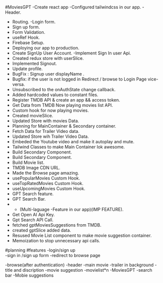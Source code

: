 #MoviesGPT
-Create react app
-Configured tailwindcss in our app.
-Header.
- Routing.
-Login form.
- Sign up form.
- Form Validation.
- useRef Hook.
- Firebase Setup.
- Deploying our app to production.
- Create SignUp User Account.
-Implement Sign In user Api.
- Created redux store with userSlice.
- Implemented Signout.
- Update profile.
- BugFix : Signup user displayName .
- Bugfix: if the user is not logged in Redirect / browse to Login Page vice-versa.
- Unsubscribed to the onAuthState change callback.
- Added hardcoded values to constant files.
- Register TMDB API & create an app && access token.
- Get Data from TMDB Now playing movies list API.
- Custom hook for now playing movies.
- Created movieSlice.
- Updated Store with movies Data.
- Planning for MainContainer & Secondary container.
- Fetch Data for Trailer Video data.
- Updated Store wih Trailer Video Data.
- Embeded the Youtube video and make it autoplay and mute.
- Tailwind Classes to make Main Container lok awesome.
- Build Secondary Component.
- Build Secondary Component.
- Build Movie list.
- TMDB Image CDN URL.
- Made the Browse page amazing.
- usePopularMovies Custom Hook.
- useTopRatedMovies Custom Hook.
- useUpcomingMovies Custom Hook.
- GPT Search feature.
- GPT Search Bar.
- * (Multi-laguage -Feature in our app)(IMP FEATURE).
- Get Open AI Api Key.
- Gpt Search API Call.
- fetched gptMoviesSuggestions from TMDB.
- created gptSlice added data.
- Resused Movie List component to make movie suggestion container.
- Memoization to stop unnecessary api calls.


#planning
#features
-login/sign up  
  -sign in /sign up form
  -redirect to browse page

-browse(after authentication)
  -header
  -main movie
    -trailer in background
    -title and discription
    -movie suggestion
      -movielist*n
-MoviesGPT
 -search bar
 -Mobie suggestions     